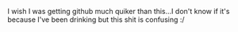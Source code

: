 I wish I was getting github much quiker than this...I don't know if it's because I've been drinking but this shit is confusing :/
